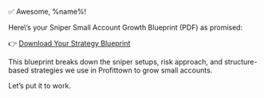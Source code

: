 ✅ Awesome, %name%\!

Here\’s your Sniper Small Account Growth Blueprint (PDF) as promised:

👉 [Download Your Strategy Blueprint](%links%)

This blueprint breaks down the sniper setups, risk approach, and
structure-based strategies we use in Profittown to grow small accounts.

Let’s put it to work.
